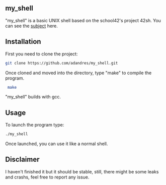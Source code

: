 ## my_shell

"my_shell" is a basic UNIX shell based on the school42's project 42sh.
You can see the [subject](https://github.com/adandres/my_shell/blob/master/42sh.en.pdf) here.

## Installation

First you need to clone the project:
```bash
git clone https://github.com/adandres/my_shell.git
```
Once cloned and moved into the directory, type "make" to compile the program.
```bash
 make
```
"my_shell" builds with gcc.
## Usage

To launch the program type:
```bash
./my_shell
```
Once launched, you can use it like a normal shell.

## Disclaimer
I haven't finished it but it should be stable, still, there might be some leaks and crashs, feel free to report any issue.
